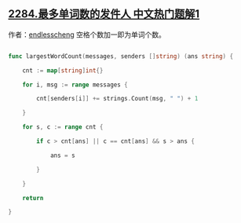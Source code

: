 ## [2284.最多单词数的发件人 中文热门题解1](https://leetcode.cn/problems/sender-with-largest-word-count/solutions/100000/by-endlesscheng-pwzz)

作者：[endlesscheng](https://leetcode.cn/u/endlesscheng)
空格个数加一即为单词个数。

```go
func largestWordCount(messages, senders []string) (ans string) {
	cnt := map[string]int{}
	for i, msg := range messages {
		cnt[senders[i]] += strings.Count(msg, " ") + 1
	}
	for s, c := range cnt {
		if c > cnt[ans] || c == cnt[ans] && s > ans {
			ans = s
		}
	}
	return
}
```